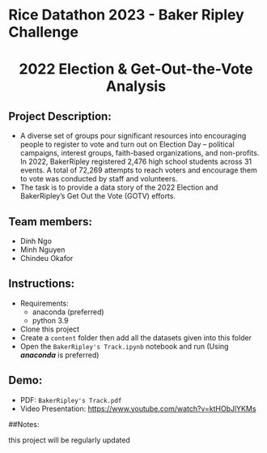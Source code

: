# Rice Datathon 2023 - Baker Ripley Challenge
# <p align="center"> 2022 Election & Get-Out-the-Vote Analysis </p>
## Project Description:
- A diverse set of groups pour significant resources into encouraging people to register to vote and turn out on Election Day – political campaigns, interest groups, faith-based organizations, and non-profits. In 2022, BakerRipley registered 2,476 high school students across 31 events. A total of 72,269 attempts to reach voters and encourage them to vote was conducted by staff and volunteers.
- The task is to provide a data story of the 2022 Election and BakerRipley’s Get Out the Vote (GOTV) efforts. 
## Team members:
- Dinh Ngo
- Minh Nguyen
- Chindeu Okafor
## Instructions:
- Requirements:
    - anaconda (preferred)
    - python 3.9
- Clone this project
- Create a `content` folder then add all the datasets given into this folder
- Open the `BakerRipley's Track.ipynb` notebook and run (Using ***anaconda*** is preferred)
## Demo:
- PDF: `BakerRipley's Track.pdf`
- Video Presentation: https://www.youtube.com/watch?v=ktHObJlYKMs

##Notes:

this project will be regularly updated